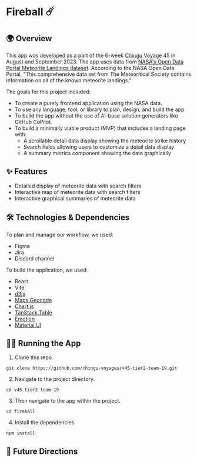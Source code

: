 # Fireball ☄️

## 🌍 Overview

This app was developed as a part of the 6-week [Chingu](https://www.chingu.io/) Voyage 45 in August and September 2023. The app uses data from [NASA's Open Data Portal Meteorite Landings dataset](https://data.nasa.gov/Space-Science/Meteorite-Landings/gh4g-9sfh). According to the NASA Open Data Portal, "This comprehensive data set from The Meteoritical Society contains information on all of the known meteorite landings."

The goals for this project included:

- To create a purely frontend application using the NASA data.
- To use any language, tool, or library to plan, design, and build the app.
- To build the app without the use of AI-base solution generators like GitHub CoPilot.
- To build a minimally viable product (MVP) that includes a landing page with:
  - A scrollable detail data display showing the meteorite strike history
  - Search fields allowing users to customize a detail data display
  - A summary metrics component showing the data graphically

## ✨ Features

- Detailed display of meteorite data with search filters
- Interactive map of meteorite data with search filters
- Interactive graphical summaries of meteorite data

## 🛠️ Technologies & Dependencies

To plan and manage our workflow, we used:

- Figma
- Jira
- Discord channel

To build the application, we used:

- React
- Vite
- [d3js](https://d3js.org/what-is-d3)
- [Maps Geocode](https://geocode.maps.co/)
- [Chart.js](https://www.chartjs.org/)
- [TanStack Table](https://tanstack.com/table/v8/)
- [Emotion](https://emotion.sh/docs/introduction)
- [Material UI](https://mui.com/material-ui/getting-started/)

## 👩‍💻 Running the App

1. Clone this repo.

```
git clone https://github.com/chingu-voyages/v45-tier2-team-19.git
```

2. Navigate to the project directory.

```
cd v45-tier2-team-19
```

3. Then navigate to the app within the project.

```
cd fireball
```

4. Install the dependencies.

```
npm install
```

## 🤩 Future Directions
